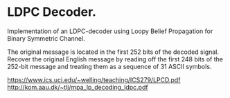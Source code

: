# LDPC Decoder.
Implementation of an LDPC-decoder using Loopy Belief Propagation for Binary Symmetric Channel.

The original message is located in the first 252 bits of the decoded signal. Recover the original English message by reading off the first 248 bits of the 252-bit message and treating them as a sequence of 31 ASCII symbols.


https://www.ics.uci.edu/~welling/teaching/ICS279/LPCD.pdf
http://kom.aau.dk/~tlj/mpa_lp_decoding_ldpc.pdf

